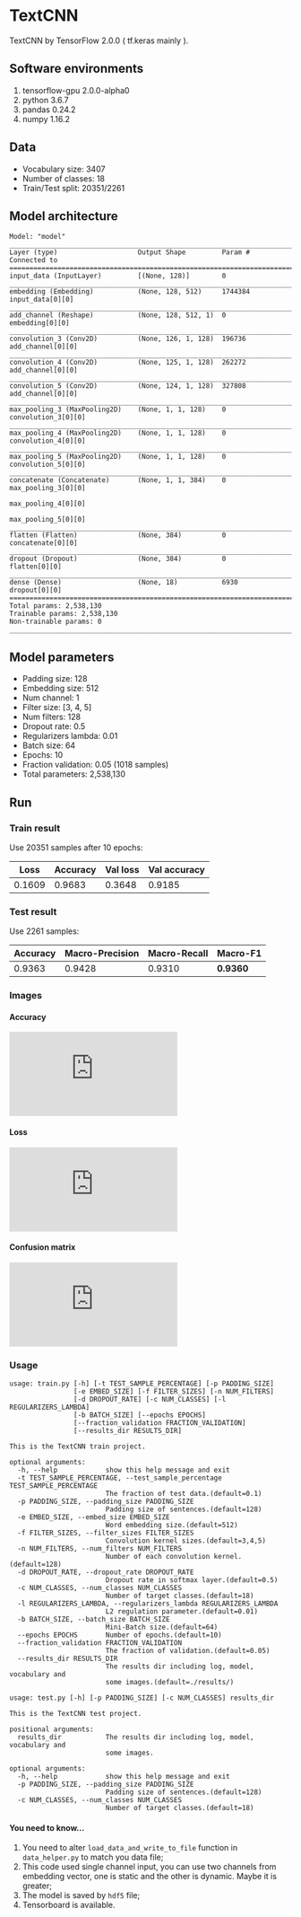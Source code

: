 # TextCNN
TextCNN by TensorFlow 2.0.0 ( tf.keras mainly ).
## Software environments
1. tensorflow-gpu 2.0.0-alpha0
2. python 3.6.7
3. pandas 0.24.2
4. numpy 1.16.2

## Data
- Vocabulary size: 3407
- Number of classes: 18
- Train/Test split: 20351/2261

## Model architecture
```
Model: "model"
__________________________________________________________________________________________________
Layer (type)                    Output Shape         Param #     Connected to                     
==================================================================================================
input_data (InputLayer)         [(None, 128)]        0                                            
__________________________________________________________________________________________________
embedding (Embedding)           (None, 128, 512)     1744384     input_data[0][0]                 
__________________________________________________________________________________________________
add_channel (Reshape)           (None, 128, 512, 1)  0           embedding[0][0]                  
__________________________________________________________________________________________________
convolution_3 (Conv2D)          (None, 126, 1, 128)  196736      add_channel[0][0]                
__________________________________________________________________________________________________
convolution_4 (Conv2D)          (None, 125, 1, 128)  262272      add_channel[0][0]                
__________________________________________________________________________________________________
convolution_5 (Conv2D)          (None, 124, 1, 128)  327808      add_channel[0][0]                
__________________________________________________________________________________________________
max_pooling_3 (MaxPooling2D)    (None, 1, 1, 128)    0           convolution_3[0][0]              
__________________________________________________________________________________________________
max_pooling_4 (MaxPooling2D)    (None, 1, 1, 128)    0           convolution_4[0][0]              
__________________________________________________________________________________________________
max_pooling_5 (MaxPooling2D)    (None, 1, 1, 128)    0           convolution_5[0][0]              
__________________________________________________________________________________________________
concatenate (Concatenate)       (None, 1, 1, 384)    0           max_pooling_3[0][0]              
                                                                 max_pooling_4[0][0]              
                                                                 max_pooling_5[0][0]              
__________________________________________________________________________________________________
flatten (Flatten)               (None, 384)          0           concatenate[0][0]                
__________________________________________________________________________________________________
dropout (Dropout)               (None, 384)          0           flatten[0][0]                    
__________________________________________________________________________________________________
dense (Dense)                   (None, 18)           6930        dropout[0][0]                    
==================================================================================================
Total params: 2,538,130
Trainable params: 2,538,130
Non-trainable params: 0
__________________________________________________________________________________________________
```

## Model parameters
- Padding size: 128
- Embedding size: 512
- Num channel: 1
- Filter size: [3, 4, 5]
- Num filters: 128
- Dropout rate: 0.5
- Regularizers lambda: 0.01
- Batch size: 64
- Epochs: 10
- Fraction validation: 0.05 (1018 samples)
- Total parameters: 2,538,130

## Run
### Train result
Use 20351 samples after 10 epochs:

| Loss | Accuracy | Val loss | Val accuracy |
| --- | --- | --- | --- |
| 0.1609 | 0.9683 | 0.3648 | 0.9185 |
### Test result
Use 2261 samples:

| Accuracy | Macro-Precision | Macro-Recall | Macro-F1 |
| --- | --- | --- | --- |
| 0.9363 | 0.9428 | 0.9310 | **0.9360** |
### Images
#### Accuracy
![Accuracy](https://github.com/ShaneTian/TextCNN/blob/master/results/2019-04-29-15-43-54/acc.pdf)
#### Loss
![Loss](https://github.com/ShaneTian/TextCNN/blob/master/results/2019-04-29-15-43-54/loss.pdf)
#### Confusion matrix
![Confusion matrix](https://github.com/ShaneTian/TextCNN/blob/master/results/2019-04-29-15-43-54/confusion_matrix.pdf)

### Usage
```
usage: train.py [-h] [-t TEST_SAMPLE_PERCENTAGE] [-p PADDING_SIZE]
                [-e EMBED_SIZE] [-f FILTER_SIZES] [-n NUM_FILTERS]
                [-d DROPOUT_RATE] [-c NUM_CLASSES] [-l REGULARIZERS_LAMBDA]
                [-b BATCH_SIZE] [--epochs EPOCHS]
                [--fraction_validation FRACTION_VALIDATION]
                [--results_dir RESULTS_DIR]

This is the TextCNN train project.

optional arguments:
  -h, --help            show this help message and exit
  -t TEST_SAMPLE_PERCENTAGE, --test_sample_percentage TEST_SAMPLE_PERCENTAGE
                        The fraction of test data.(default=0.1)
  -p PADDING_SIZE, --padding_size PADDING_SIZE
                        Padding size of sentences.(default=128)
  -e EMBED_SIZE, --embed_size EMBED_SIZE
                        Word embedding size.(default=512)
  -f FILTER_SIZES, --filter_sizes FILTER_SIZES
                        Convolution kernel sizes.(default=3,4,5)
  -n NUM_FILTERS, --num_filters NUM_FILTERS
                        Number of each convolution kernel.(default=128)
  -d DROPOUT_RATE, --dropout_rate DROPOUT_RATE
                        Dropout rate in softmax layer.(default=0.5)
  -c NUM_CLASSES, --num_classes NUM_CLASSES
                        Number of target classes.(default=18)
  -l REGULARIZERS_LAMBDA, --regularizers_lambda REGULARIZERS_LAMBDA
                        L2 regulation parameter.(default=0.01)
  -b BATCH_SIZE, --batch_size BATCH_SIZE
                        Mini-Batch size.(default=64)
  --epochs EPOCHS       Number of epochs.(default=10)
  --fraction_validation FRACTION_VALIDATION
                        The fraction of validation.(default=0.05)
  --results_dir RESULTS_DIR
                        The results dir including log, model, vocabulary and
                        some images.(default=./results/)
```

```
usage: test.py [-h] [-p PADDING_SIZE] [-c NUM_CLASSES] results_dir

This is the TextCNN test project.

positional arguments:
  results_dir           The results dir including log, model, vocabulary and
                        some images.

optional arguments:
  -h, --help            show this help message and exit
  -p PADDING_SIZE, --padding_size PADDING_SIZE
                        Padding size of sentences.(default=128)
  -c NUM_CLASSES, --num_classes NUM_CLASSES
                        Number of target classes.(default=18)
```
#### You need to know...
1. You need to alter `load_data_and_write_to_file` function in `data_helper.py` to match you data file;
2. This code used single channel input, you can use two channels from embedding vector, one is static and the other is dynamic. Maybe it is greater;
3. The model is saved by `hdf5` file;
4. Tensorboard is available.